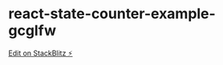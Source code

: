 # react-state-counter-example-gcglfw

[Edit on StackBlitz ⚡️](https://stackblitz.com/edit/react-state-counter-example-gcglfw)
